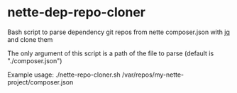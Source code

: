 # nette-dep-repo-cloner

Bash script to parse dependency git repos from nette composer.json with [jq](https://stedolan.github.io/jq/) and clone them

The only argument of this script is a path of the file to parse (default is "./composer.json")

Example usage: 
./nette-repo-cloner.sh /var/repos/my-nette-project/composer.json
